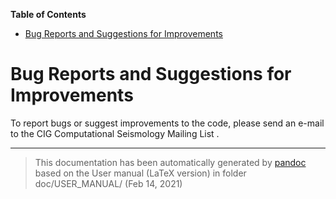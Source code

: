 **Table of Contents**

-   [Bug Reports and Suggestions for Improvements](#bug-reports-and-suggestions-for-improvements)

Bug Reports and Suggestions for Improvements
============================================

To report bugs or suggest improvements to the code, please send an e-mail to the CIG Computational Seismology Mailing List .

-----
> This documentation has been automatically generated by [pandoc](http://www.pandoc.org)
> based on the User manual (LaTeX version) in folder doc/USER_MANUAL/
> (Feb 14, 2021)

